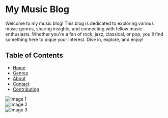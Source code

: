 # My Music Blog

Welcome to my music blog! This blog is dedicated to exploring various music genres, sharing insights, and connecting with fellow music enthusiasts. Whether you're a fan of rock, jazz, classical, or pop, you'll find something here to pique your interest. Dive in, explore, and enjoy!

## Table of Contents
- [Home](#home)
- [Genres](#genres)
- [About](#about)
- [Contact](#contact)
- [Contributing](#contributing)

<!DOCTYPE html>
<html lang="en">
<head>
    <meta charset="UTF-8">
    <meta name="viewport" content="width=device-width, initial-scale=1.0">

      
           
        
    
</head>
<body>
    <div class="gallery">
        <div class="gallery-item">
            <img src="path/to/your/image1.jpg" alt="Image 1">
        </div>
        <div class="gallery-item">
            <img src="path/to/your/image2.jpg" alt="Image 2">
        </div>
        <div class="gallery-item">
            <img src="path/to/your/image3.jpg" alt="Image 3">
        </div>
        <!-- Add more images as needed -->
    </div>
</body>
</html>
